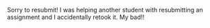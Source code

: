 Sorry to resubmit! I was helping another student with resubmitting an assignment and I accidentally retook it. My bad!!
